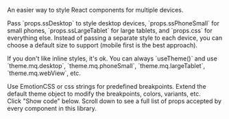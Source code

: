 An easier way to style React components for multiple devices.

Pass \`props.ssDesktop\` to style desktop devices, \`props.ssPhoneSmall\` for small phones, \`props.ssLargeTablet\` for large tablets, and \`props.css\` for everything else. Instead of passing a separate style to each device, you can choose a default size to support (mobile first is the best approach).

If you don't like inline styles, it's ok. You can always \`useTheme()\` and use \`theme.mq.desktop\`, \`theme.mq.phoneSmall\`, \`theme.mq.largeTablet\`, \`theme.mq.webView\`, etc.

Use EmotionCSS or css strings for predefined breakpoints. Extend the default theme object to modify the breakpoints, colors, variants, etc.  
Click "Show code" below. Scroll down to see a full list of props accepted by every component in this library.

